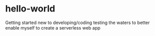 # hello-world
Getting started
new to developing/coding testing the waters to better enable myself to create a serverless web app
